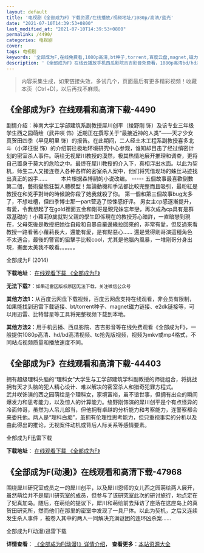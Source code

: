 ```yaml
---
layout: default
title: '电视剧《全部成为F》下载资源/在线播放/视频地址/1080p/高清/蓝光'
date: "2021-07-10T14:39:53+0800"
last_modified_at: "2021-07-10T14:39:53+0800"
permalink: /4490/
categories: 电视剧
cover:
tags: 电视剧
keywords: '全部成为F,在线免费看,1080p高清,bt种子,torrent,百度云盘,magnet,磁力链,迅雷下载资源'
description: '《全部成为F》在线云播放手机西瓜影院吉吉影音免费看，1080p高清bd/hd未删减完整版和tc抢先枪版，mkv/mp4格式，附带bt/torrent种子、magnet/磁力链、百度云盘、网盘资源迅雷下载链接'
---
```


>内容采集生成，如果链接失效，多试几个，页面最后有更多精彩视频！收藏本页（Ctrl+D)，以后再找不麻烦。


## 《全部成为F》在线观看和高清下载-4490

剧情介绍：神南大学工学部建筑系副教授犀川创平（绫野刚 饰）及该专业三年级学生西之园萌绘（武井咲 饰）近期正在撰写关于“最接近神的人类”——天才少女真贺田四季（早见明里 饰）的报告。在此期间，二人经土木工程系副教授喜多北斗（小泽征悦 饰）的介绍前往极地环境研究中心参观，谁知却目击了经过缜密计划的密室杀人事件。萌绘无视犀川教授的漠然，极其热情地展开推理和调查，更将自己置身于莫大的危险之中。最终在犀川教授的介入下，真相浮出水面。以此为契机，师生二人又接连卷入各种各样的密室杀人案中，他们将凭借现场的蛛丝马迹找出真正的凶手……  　　本片根据森博嗣的小说改编。 ----- 五個故事最喜歡倒數第二個，藝術變態狂製人體模型！無論動機和手法都比較完整而且吸引，最粉紅是教授在和兇手對峙的時候說你殺了她我就殺了你。 第一個和第三個故事bug太多了，不想吐槽，但四季博士那一part营造了惊悚感好评。 男女主cp感逐漸提升，有愛，令我想起了在gold裡面五金和剛哥是親兄妹忘年戀，再次成為cp具有是群眾基礎的！小蘿莉9歲就對父親的學生即係現在的教授芳心暗許，一直暗戀到現在，父母死後是教授把她從自殺和自暴自棄邊緣拉回來的，非常有愛，但反過來看教授一路看著小蘿莉長大，還能有愛，是有點惡心…… 還是覺得剛哥演這種角色不太適合，最後的警官的狙擊手比較cool，尤其是他腦內風暴，一堆剛哥分身出現，畫面太美我不敢看。。。。。。


全部成为F (2014)

**下载地址**： [在线观看下载 《全部成为F》](https://www.btbtdy.me/btdy/dy4941.html) 


**无法下载?**：`如果迅雷因版权原因无法下载，关注微信公众号 `

**其他方法1**：从百度云网盘下载视频，百度云网盘支持在线观看，非会员有限制，如果能找到迅雷下载链接、bt/torrent种子、magnet磁力链接、e2dk链接等，可以用迅雷、比特彗星等工具将完整视频下载到本地。

**其他方法2**：用手机云播、西瓜影院、吉吉影音等在线免费观看《全部成为F》，一般提供1080p高清、hd/bd高清视频、tc抢先版视频，视频为mkv或mp4格式，不同站点视频质量和播放速度不同。


## 《全部成为F》在线观看和高清下载-44403

拥有超级理科头脑的&ldquo;理科女&rdquo;大学生与工学部建筑学科副教授的师徒组合，将挑战拥有天才头脑的犯人精心设计、难以解决的密室杀人和猎奇犯罪方程式。<br />武井咲饰演的西之园萌绘是个理科女，家境富裕，虽不谙世事，但拥有出众的瞬间爆发力和思考能力，以及惊人的计算能力。绫野刚饰演的犀川创平是个有点怪异的冷面帅哥，虽然为人吊儿郎当，但他拥有卓越的分析能力和考察能力，连警察都会来委托他。两人是“理科白痴”，虽拥有伦理性思考能力，但只重视事实的分析以及由此得出的推论，无视案件动机或背后人际关系等感情要素。<!---剧情end--->


全部成为F迅雷下载

**下载地址**： [在线观看下载 《全部成为F》](https://www.993dy.com//vod-detail-id-7568.html) 


## 《全部成为F(动漫)》在线观看和高清下载-47968

围绕犀川研究室成员之一的犀川创平，以及犀川恩师的女儿西之园萌绘两人展开，虽然萌绘并不是犀川研究室的成员，但参与了该研究室此次的研讨旅行，地点定在了妃真加岛。随后，在萌绘的提议下，犀川和萌绘前去拜访了座落在这座岛上的真贺田研究所，然而他们在那里的密室中发现了一具尸体。以此为契机，之后又连续发生杀人事件 ，被卷入其中的两人一同解决充满谜团的连环凶杀案&hellip;…


全部成为F(动漫)迅雷下载

**详情查看**： [《全部成为F(动漫)》详情介绍](/movie/47968/)， **查看更多**：[本站资源大全](/movie/t/all/)

